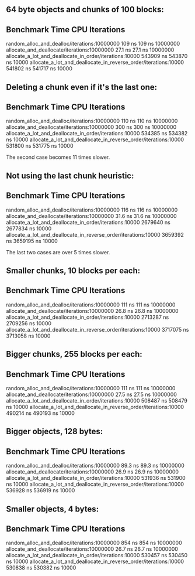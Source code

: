 64 byte objects and chunks of 100 blocks:
----------------------------------------------------------------------------------------------------------
Benchmark                                                                Time             CPU   Iterations
----------------------------------------------------------------------------------------------------------
random_alloc_and_dealloc/iterations:10000000                           109 ns          109 ns     10000000
allocate_and_deallocate/iterations:10000000                           27.1 ns         27.1 ns     10000000
allocate_a_lot_and_deallocate_in_order/iterations:10000             543909 ns       543870 ns        10000
allocate_a_lot_and_deallocate_in_reverse_order/iterations:10000     541802 ns       541717 ns        10000

Deleting a chunk even if it's the last one:
----------------------------------------------------------------------------------------------------------
Benchmark                                                                Time             CPU   Iterations
----------------------------------------------------------------------------------------------------------
random_alloc_and_dealloc/iterations:10000000                           110 ns          110 ns     10000000
allocate_and_deallocate/iterations:10000000                            300 ns          300 ns     10000000
allocate_a_lot_and_deallocate_in_order/iterations:10000             534385 ns       534382 ns        10000
allocate_a_lot_and_deallocate_in_reverse_order/iterations:10000     531800 ns       531775 ns        10000

The second case becomes 11 times slower.

Not using the last chunk heuristic:
----------------------------------------------------------------------------------------------------------
Benchmark                                                                Time             CPU   Iterations
----------------------------------------------------------------------------------------------------------
random_alloc_and_dealloc/iterations:10000000                           116 ns          116 ns     10000000
allocate_and_deallocate/iterations:10000000                           31.6 ns         31.6 ns     10000000
allocate_a_lot_and_deallocate_in_order/iterations:10000            2679640 ns      2677834 ns        10000
allocate_a_lot_and_deallocate_in_reverse_order/iterations:10000    3659392 ns      3659195 ns        10000

The last two cases are over 5 times slower.


Smaller chunks, 10 blocks per each:
----------------------------------------------------------------------------------------------------------
Benchmark                                                                Time             CPU   Iterations
----------------------------------------------------------------------------------------------------------
random_alloc_and_dealloc/iterations:10000000                           111 ns          111 ns     10000000
allocate_and_deallocate/iterations:10000000                           26.8 ns         26.8 ns     10000000
allocate_a_lot_and_deallocate_in_order/iterations:10000            2713287 ns      2709256 ns        10000
allocate_a_lot_and_deallocate_in_reverse_order/iterations:10000    3717075 ns      3713058 ns        10000

Bigger chunks, 255 blocks per each:
----------------------------------------------------------------------------------------------------------
Benchmark                                                                Time             CPU   Iterations
----------------------------------------------------------------------------------------------------------
random_alloc_and_dealloc/iterations:10000000                           111 ns          111 ns     10000000
allocate_and_deallocate/iterations:10000000                           27.5 ns         27.5 ns     10000000
allocate_a_lot_and_deallocate_in_order/iterations:10000             508487 ns       508479 ns        10000
allocate_a_lot_and_deallocate_in_reverse_order/iterations:10000     490214 ns       490193 ns        10000

Bigger objects, 128 bytes:
----------------------------------------------------------------------------------------------------------
Benchmark                                                                Time             CPU   Iterations
----------------------------------------------------------------------------------------------------------
random_alloc_and_dealloc/iterations:10000000                          89.3 ns         89.3 ns     10000000
allocate_and_deallocate/iterations:10000000                           26.9 ns         26.9 ns     10000000
allocate_a_lot_and_deallocate_in_order/iterations:10000             531936 ns       531900 ns        10000
allocate_a_lot_and_deallocate_in_reverse_order/iterations:10000     536928 ns       536919 ns        10000

Smaller objects, 4 bytes:
----------------------------------------------------------------------------------------------------------
Benchmark                                                                Time             CPU   Iterations
----------------------------------------------------------------------------------------------------------
random_alloc_and_dealloc/iterations:10000000                           854 ns          854 ns     10000000
allocate_and_deallocate/iterations:10000000                           26.7 ns         26.7 ns     10000000
allocate_a_lot_and_deallocate_in_order/iterations:10000             530457 ns       530450 ns        10000
allocate_a_lot_and_deallocate_in_reverse_order/iterations:10000     530838 ns       530382 ns        10000

